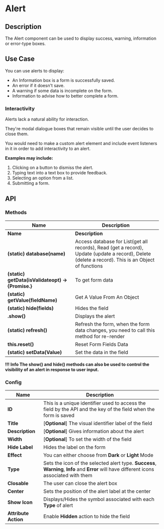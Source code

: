 # Alert

## Description

The Alert component can be used to display success, warning, information or error-type boxes.

## Use Case

You can use alerts to display:

* An Information box is a form is successfully saved.
* An error if it doesn't save.
* A warning if some data is incomplete on the form.
* Information to advise how to better complete a form.

### Interactivity

Alerts lack a natural ability for interaction.

They're modal dialogue boxes that remain visible until the user decides to close them.

You would need to make a custom alert element and include event listeners in it in order to add interactivity to an alert.

**Examples may include:**

1. Clicking on a button to dismiss the alert.
2. Typing text into a text box to provide feedback.
3. Selecting an option from a list.
4. Submitting a form.

## API

### Methods

| **Name**|**Description**|
|---------------|----------------------------------------------------------------------------------------------------------------------------------------|
| **Name**| **Description**|
**(static) database(name)**|Access database for List(get all records), Read (get a record), Update (update a record), Delete (delete a record). This is an Object of functions|
|**(static) getData(isValidateopt) → {Promise.<Object>}**|To get form data|
| **(static) getValue(fieldName)**|Get A Value From An Object|
|**(static) hide(fields)**|Hides the field|
|**.show()**|Displays the alert|
|**(static) refresh()**|Refresh the form, when the form data changes, you need to call this method for re-render|
|**this.reset()**|Reset Form Fields Data|
|**(static) setData(Value)**|Set the data in the field|

!!! Info The show() and hide() methods can also be used to control the visibility of an alert in response to user input.

### Config

| **Name**|**Description**|
|---------------|----------------------------------------------------------------------------------------------------------------------------------------|
|**ID**| This is a unique identifier used to access the field by the API and the key of the field when the form is saved |
|**Title**| [**Optional**] The visual identifier label of the field|
|**Description**| [**Optional**] Gives information about the alert|
|**Width**| [**Optional**] To set the width of the field|
|**Hide Label**| Hides the label on the form|
|**Effect**| You can either choose from **Dark** or **Light** Mode|
|**Type**| Sets the icon of the selected alert type. **Success**, **Warning**, **Info** and **Error** will have different icons associated with them|
|**Closable**| The user can close the alert box|
|**Center**| Sets the position of the alert label at the center|
|**Show Icon**|Displays/Hides the symbol associated with each **Type** of alert|
|**Attribute Action**|Enable **Hidden** action to hide the field|
